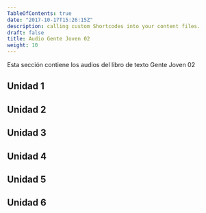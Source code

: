 ```yaml
---
TableOfContents: true
date: "2017-10-17T15:26:15Z"
description: calling custom Shortcodes into your content files.
draft: false
title: Audio Gente Joven 02
weight: 10
---
```


Esta sección contiene los audios del libro de texto Gente Joven 02

## Unidad 1



## Unidad 2

## Unidad 3

## Unidad 4

## Unidad 5

## Unidad 6


